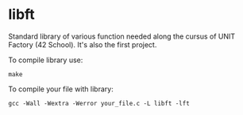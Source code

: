# libft

Standard library of various function needed along the cursus of UNIT Factory (42 School). It's also the first project.

To compile library use:
```
make
```

To compile your file with library:
```
gcc -Wall -Wextra -Werror your_file.c -L libft -lft
```